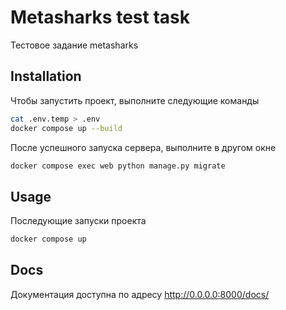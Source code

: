 # Metasharks test task

Тестовое задание metasharks

## Installation

Чтобы запустить проект, выполните следующие команды

```bash
cat .env.temp > .env
docker compose up --build
```

После успешного запуска сервера, выполните в другом окне

```bash
docker compose exec web python manage.py migrate
```

## Usage

Последующие запуски проекта

```bash
docker compose up
```

## Docs

Документация доступна по адресу http://0.0.0.0:8000/docs/
